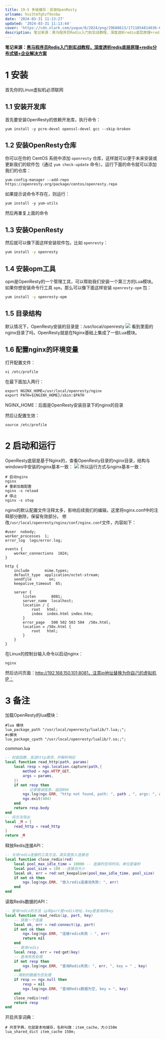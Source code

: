 ```yaml
---
title: 19-5 多级缓存：安装OpenResty
urlname: hvz3tmfghzf9xnbw
date: '2024-03-31 11:13:27'
updated: '2024-03-31 11:13:44'
cover: 'https://cdn.nlark.com/yuque/0/2024/png/29688613/1711854814036-6f816c3c-2d89-4f56-950b-9e59c852faa2.png'
description: 笔记来源：黑马程序员Redis入门到实战教程，深度透析redis底层原理+redis分布式锁+企业解决方案1 安装首先你的Linux虚拟机必须联网1.1 安装开发库首先要安装OpenResty的依赖开发库，执行命令：yum install -y pcre-devel openssl-devel...
---
```

**笔记来源：**[**黑马程序员Redis入门到实战教程，深度透析redis底层原理+redis分布式锁+企业解决方案**](https://www.bilibili.com/video/BV1cr4y1671t/?spm_id_from=333.337.search-card.all.click&vd_source=e8046ccbdc793e09a75eb61fe8e84a30)
# 1 安装
首先你的Linux虚拟机必须联网
## **1.1 安装开发库**
首先要安装OpenResty的依赖开发库，执行命令：
```shell
yum install -y pcre-devel openssl-devel gcc --skip-broken
```
## **1.2 安装OpenResty仓库**
你可以在你的 CentOS 系统中添加 `openresty` 仓库，这样就可以便于未来安装或更新我们的软件包（通过 `yum check-update` 命令）。运行下面的命令就可以添加我们的仓库：
```
yum-config-manager --add-repo https://openresty.org/package/centos/openresty.repo
```

如果提示说命令不存在，则运行：
```
yum install -y yum-utils
```
然后再重复上面的命令

## **1.3 安装OpenResty**
然后就可以像下面这样安装软件包，比如 `openresty`：
```bash
yum install -y openresty
```

## **1.4 安装opm工具**
opm是OpenResty的一个管理工具，可以帮助我们安装一个第三方的Lua模块。
如果你想安装命令行工具 `opm`，那么可以像下面这样安装 `openresty-opm` 包：
```bash
yum install -y openresty-opm
```

## **1.5 目录结构**
默认情况下，OpenResty安装的目录是：/usr/local/openresty
![](https://raw.githubusercontent.com/choodsire666/blog-img/main/a7123040b940cd6d1bfc594ee22009fc.png)
看到里面的nginx目录了吗，OpenResty就是在Nginx基础上集成了一些Lua模块。
## **1.6 配置nginx的环境变量**

打开配置文件：
```shell
vi /etc/profile
```

在最下面加入两行：
```shell
export NGINX_HOME=/usr/local/openresty/nginx
export PATH=${NGINX_HOME}/sbin:$PATH
```
NGINX_HOME：后面是OpenResty安装目录下的nginx的目录

然后让配置生效：
```
source /etc/profile
```

# 2 启动和运行
OpenResty底层是基于Nginx的，查看OpenResty目录的nginx目录，结构与windows中安装的nginx基本一致：
![](https://raw.githubusercontent.com/choodsire666/blog-img/main/cbc67a1a31b16c2f7ef4ff3428f9fabb.png)
所以运行方式与nginx基本一致：
```shell
# 启动nginx
nginx
# 重新加载配置
nginx -s reload
# 停止
nginx -s stop
```
nginx的默认配置文件注释太多，影响后续我们的编辑，这里将nginx.conf中的注释部分删除，保留有效部分。
修改`/usr/local/openresty/nginx/conf/nginx.conf`文件，内容如下：
```nginx
#user  nobody;
worker_processes  1;
error_log  logs/error.log;

events {
    worker_connections  1024;
}

http {
    include       mime.types;
    default_type  application/octet-stream;
    sendfile        on;
    keepalive_timeout  65;

    server {
        listen       8081;
        server_name  localhost;
        location / {
            root   html;
            index  index.html index.htm;
        }
        error_page   500 502 503 504  /50x.html;
        location = /50x.html {
            root   html;
        }
    }
}
```

在Linux的控制台输入命令以启动nginx：
```shell
nginx
```
然后访问页面：http://192.168.150.101:8081，注意ip地址替换为你自己的虚拟机IP：

# 3 备注
加载OpenResty的lua模块：
```nginx
#lua 模块
lua_package_path "/usr/local/openresty/lualib/?.lua;;";
#c模块     
lua_package_cpath "/usr/local/openresty/lualib/?.so;;";
```

common.lua
```lua
-- 封装函数，发送http请求，并解析响应
local function read_http(path, params)
    local resp = ngx.location.capture(path,{
        method = ngx.HTTP_GET,
        args = params,
    })
    if not resp then
        -- 记录错误信息，返回404
        ngx.log(ngx.ERR, "http not found, path: ", path , ", args: ", args)
        ngx.exit(404)
    end
    return resp.body
end
-- 将方法导出
local _M = {  
    read_http = read_http
}  
return _M
```

释放Redis连接API：
```lua
-- 关闭redis连接的工具方法，其实是放入连接池
local function close_redis(red)
    local pool_max_idle_time = 10000 -- 连接的空闲时间，单位是毫秒
    local pool_size = 100 --连接池大小
    local ok, err = red:set_keepalive(pool_max_idle_time, pool_size)
    if not ok then
        ngx.log(ngx.ERR, "放入redis连接池失败: ", err)
    end
end
```

读取Redis数据的API：
```lua
-- 查询redis的方法 ip和port是redis地址，key是查询的key
local function read_redis(ip, port, key)
    -- 获取一个连接
    local ok, err = red:connect(ip, port)
    if not ok then
        ngx.log(ngx.ERR, "连接redis失败 : ", err)
        return nil
    end
    -- 查询redis
    local resp, err = red:get(key)
    -- 查询失败处理
    if not resp then
        ngx.log(ngx.ERR, "查询Redis失败: ", err, ", key = " , key)
    end
    --得到的数据为空处理
    if resp == ngx.null then
        resp = nil
        ngx.log(ngx.ERR, "查询Redis数据为空, key = ", key)
    end
    close_redis(red)
    return resp
end
```

开启共享词典：
```nginx
# 共享字典，也就是本地缓存，名称叫做：item_cache，大小150m
lua_shared_dict item_cache 150m;
```
